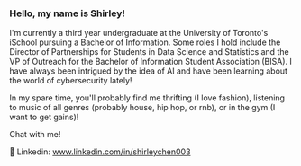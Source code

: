 ### Hello, my name is Shirley!

I'm currently a third year undergraduate at the University of Toronto's iSchool pursuing a Bachelor of Information. Some roles I hold include the Director of Partnerships for Students in Data Science and Statistics and the VP of Outreach for the Bachelor of Information Student Association (BISA). I have always been intrigued by the idea of AI and have been learning about the world of cybersecurity lately!

In my spare time, you'll probably find me thrifting (I love fashion), listening to music of all genres (probably house, hip hop, or rnb), or in the gym (I want to get gains)!

Chat with me!

💬 Linkedin: www.linkedin.com/in/shirleychen003

<!--
**shirleychen003/shirleychen003** is a ✨ _special_ ✨ repository because its `README.md` (this file) appears on your GitHub profile.

Here are some ideas to get you started:

- 🌱 I’m currently learning ...
- 👯 I’m looking to collaborate on ...
- 🤔 I’m looking for help with ...
- 💬 Ask me about ...
- 📫 How to reach me: ...
- 😄 Pronouns: ...
- ⚡ Fun fact: ...
-->
